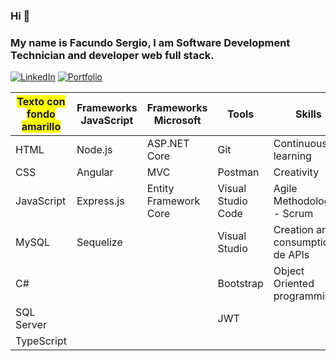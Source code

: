 ### Hi 👋

### My name is Facundo Sergio, I am Software Development Technician and developer web full stack.
[![LinkedIn](https://img.shields.io/badge/-LinkedIn-0077B5?style=for-the-badge&logo=linkedin&logoColor=white)](https://www.linkedin.com/in/facundo-sergio/)
[![Portfolio](https://img.shields.io/badge/-Portfolio-0077B5?style=for-the-badge&logo=portfolio&logoColor=white)](https://portfolio-fs.up.railway.app/)

| <span style="background-color: yellow">Texto con fondo amarillo</span> | **Frameworks JavaScript** | **Frameworks Microsoft** | **Tools** | **Skills** |
| --- | --- | --- | --- | --- |
| HTML | Node.js | ASP.NET Core | Git | Continuous learning |
| CSS | Angular | MVC | Postman | Creativity |
| JavaScript | Express.js | Entity Framework Core | Visual Studio Code | Agile Methodologies - Scrum |
| MySQL | Sequelize |  | Visual Studio | Creation and consumption de APIs |
| C# |  |  | Bootstrap | Object Oriented programming |
| SQL Server |  |  | JWT |  |
| TypeScript |  |  |  |  |
